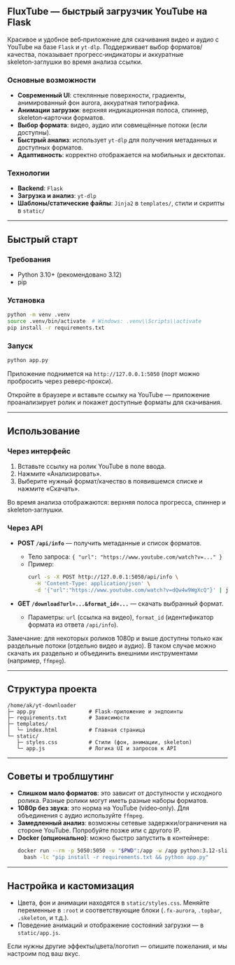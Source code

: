 ## FluxTube — быстрый загрузчик YouTube на Flask

Красивое и удобное веб‑приложение для скачивания видео и аудио с YouTube на базе `Flask` и `yt-dlp`. Поддерживает выбор форматов/качества, показывает прогресс‑индикаторы и аккуратные skeleton‑заглушки во время анализа ссылки.

### Основные возможности
- **Современный UI**: стеклянные поверхности, градиенты, анимированный фон aurora, аккуратная типографика.
- **Анимации загрузки**: верхняя индикационная полоса, спиннер, skeleton‑карточки форматов.
- **Выбор формата**: видео, аудио или совмещённые потоки (если доступны).
- **Быстрый анализ**: использует `yt-dlp` для получения метаданных и доступных форматов.
- **Адаптивность**: корректно отображается на мобильных и десктопах.

### Технологии
- **Backend**: `Flask`
- **Загрузка и анализ**: `yt-dlp`
- **Шаблоны/статические файлы**: `Jinja2` в `templates/`, стили и скрипты в `static/`

---

## Быстрый старт

### Требования
- Python 3.10+ (рекомендовано 3.12)
- pip

### Установка
```bash
python -m venv .venv
source .venv/bin/activate  # Windows: .venv\\Scripts\\activate
pip install -r requirements.txt
```

### Запуск
```bash
python app.py
```
Приложение поднимется на `http://127.0.0.1:5050` (порт можно пробросить через реверс‑прокси).

Откройте в браузере и вставьте ссылку на YouTube — приложение проанализирует ролик и покажет доступные форматы для скачивания.

---

## Использование

### Через интерфейс
1. Вставьте ссылку на ролик YouTube в поле ввода.
2. Нажмите «Анализировать».
3. Выберите нужный формат/качество в появившемся списке и нажмите «Скачать».

Во время анализа отображаются: верхняя полоса прогресса, спиннер и skeleton‑заглушки.

### Через API
- **POST `/api/info`** — получить метаданные и список форматов.
  - Тело запроса: `{ "url": "https://www.youtube.com/watch?v=..." }`
  - Пример:
    ```bash
    curl -s -X POST http://127.0.0.1:5050/api/info \
      -H 'Content-Type: application/json' \
      -d '{"url":"https://www.youtube.com/watch?v=dQw4w9WgXcQ"}' | jq
    ```

- **GET `/download?url=...&format_id=...`** — скачать выбранный формат.
  - Параметры: `url` (ссылка на видео), `format_id` (идентификатор формата из ответа `/api/info`).

Замечание: для некоторых роликов 1080p и выше доступны только как раздельные потоки (отдельно видео и аудио). В таком случае можно скачать их раздельно и объединить внешними инструментами (например, `ffmpeg`).

---

## Структура проекта
```
/home/ak/yt-downloader
├─ app.py                 # Flask-приложение и эндпоинты
├─ requirements.txt       # Зависимости
├─ templates/
│  └─ index.html          # Главная страница
└─ static/
   ├─ styles.css          # Стили (фон, анимации, skeleton)
   └─ app.js              # Логика UI и запросов к API
```

---

## Советы и троблшутинг
- **Слишком мало форматов**: это зависит от доступности у исходного ролика. Разные ролики могут иметь разные наборы форматов.
- **1080p без звука**: это норма на YouTube (video‑only). Для объединения с аудио используйте `ffmpeg`.
- **Замедленный анализ**: возможны сетевые задержки/ограничения на стороне YouTube. Попробуйте позже или с другого IP.
- **Docker (опционально)**: можно быстро запустить в контейнере:
  ```bash
  docker run --rm -p 5050:5050 -v "$PWD":/app -w /app python:3.12-slim \
    bash -lc "pip install -r requirements.txt && python app.py"
  ```

---

## Настройка и кастомизация
- Цвета, фон и анимации находятся в `static/styles.css`. Меняйте переменные в `:root` и соответствующие блоки (`.fx-aurora`, `.topbar`, `.skeleton`, и т.д.).
- Поведение анимаций и отображение состояний загрузки — в `static/app.js`.

Если нужны другие эффекты/цвета/логотип — опишите пожелания, и мы настроим под ваш вкус. 